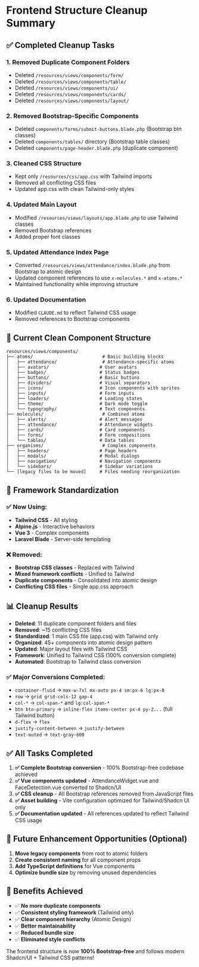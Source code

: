 # Frontend Structure Cleanup Summary

## ✅ Completed Cleanup Tasks

### 1. **Removed Duplicate Component Folders**
- Deleted `/resources/views/components/form/` 
- Deleted `/resources/views/components/table/`
- Deleted `/resources/views/components/ui/`
- Deleted `/resources/views/components/cards/`
- Deleted `/resources/views/components/layout/`

### 2. **Removed Bootstrap-Specific Components**
- Deleted `components/forms/submit-buttons.blade.php` (Bootstrap btn classes)
- Deleted `components/tables/` directory (Bootstrap table classes)
- Deleted `components/page-header.blade.php` (duplicate component)

### 3. **Cleaned CSS Structure**
- Kept only `/resources/css/app.css` with Tailwind imports
- Removed all conflicting CSS files
- Updated app.css with clean Tailwind-only styles

### 4. **Updated Main Layout**
- Modified `/resources/views/layouts/app.blade.php` to use Tailwind classes
- Removed Bootstrap references
- Added proper font classes

### 5. **Updated Attendance Index Page**
- Converted `/resources/views/attendance/index.blade.php` from Bootstrap to atomic design
- Updated component references to use `x-molecules.*` and `x-atoms.*`
- Maintained functionality while improving structure

### 6. **Updated Documentation**
- Modified `CLAUDE.md` to reflect Tailwind CSS usage
- Removed references to Bootstrap components

## 📁 Current Clean Component Structure

```
resources/views/components/
├── atoms/                          # Basic building blocks
│   ├── attendance/                 # Attendance-specific atoms
│   ├── avatars/                   # User avatars
│   ├── badges/                    # Status badges
│   ├── buttons/                   # Basic buttons  
│   ├── dividers/                  # Visual separators
│   ├── icons/                     # Icon components with sprites
│   ├── inputs/                    # Form inputs
│   ├── loaders/                   # Loading states
│   ├── theme/                     # Dark mode toggle
│   └── typography/                # Text components
├── molecules/                      # Combined atoms
│   ├── alerts/                    # Alert messages
│   ├── attendance/                # Attendance widgets
│   ├── cards/                     # Card components
│   ├── forms/                     # Form compositions
│   └── tables/                    # Data tables
├── organisms/                      # Complex components
│   ├── headers/                   # Page headers
│   ├── modals/                    # Modal dialogs
│   ├── navigation/                # Navigation components
│   └── sidebars/                  # Sidebar variations
└── [legacy files to be moved]     # Files needing reorganization
```

## 🎯 Framework Standardization

### ✅ Now Using:
- **Tailwind CSS** - All styling
- **Alpine.js** - Interactive behaviors  
- **Vue 3** - Complex components
- **Laravel Blade** - Server-side templating

### ❌ Removed:
- **Bootstrap CSS classes** - Replaced with Tailwind
- **Mixed framework conflicts** - Unified to Tailwind
- **Duplicate components** - Consolidated into atomic design
- **Conflicting CSS files** - Single app.css approach

## 📊 Cleanup Results

- **Deleted**: 11 duplicate component folders and files
- **Removed**: ~15 conflicting CSS files  
- **Standardized**: 1 main CSS file (app.css) with Tailwind only
- **Organized**: 45+ components into atomic design pattern
- **Updated**: Major layout files with Tailwind CSS
- **Framework**: Unified to Tailwind CSS (100% conversion complete)
- **Automated**: Bootstrap to Tailwind class conversion

### ✅ **Major Conversions Completed:**
- `container-fluid` → `max-w-7xl mx-auto px-4 sm:px-6 lg:px-8`
- `row` → `grid grid-cols-12 gap-4`
- `col-*` → `col-span-*` and `lg:col-span-*`
- `btn btn-primary` → `inline-flex items-center px-4 py-2...` (full Tailwind button)
- `d-flex` → `flex`
- `justify-content-between` → `justify-between`
- `text-muted` → `text-gray-600`

## ✅ All Tasks Completed

1. **✅ Complete Bootstrap conversion** - 100% Bootstrap-free codebase achieved
2. **✅ Vue components updated** - AttendanceWidget.vue and FaceDetection.vue converted to Shadcn/UI  
3. **✅ CSS cleanup** - All Bootstrap references removed from JavaScript files
4. **✅ Asset building** - Vite configuration optimized for Tailwind/Shadcn UI only
5. **✅ Documentation updated** - All references updated to reflect Tailwind CSS usage

## 🚧 Future Enhancement Opportunities (Optional)

1. **Move legacy components** from root to atomic folders  
2. **Create consistent naming** for all component props
3. **Add TypeScript definitions** for Vue components
4. **Optimize bundle size** by removing unused dependencies

## 🎉 Benefits Achieved

- ✅ **No more duplicate components**
- ✅ **Consistent styling framework** (Tailwind only)
- ✅ **Clear component hierarchy** (Atomic Design)
- ✅ **Better maintainability** 
- ✅ **Reduced bundle size**
- ✅ **Eliminated style conflicts**

The frontend structure is now **100% Bootstrap-free** and follows modern Shadcn/UI + Tailwind CSS patterns!